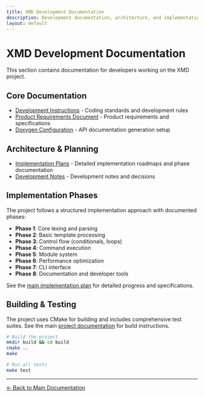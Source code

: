 ```yaml
---
title: XMD Development Documentation
description: Development documentation, architecture, and implementation plans for XMD
layout: default
---
```


# XMD Development Documentation

This section contains documentation for developers working on the XMD project.

## Core Documentation

- [Development Instructions](INSTRUCTIONS.md) - Coding standards and development rules
- [Product Requirements Document](PRD.md) - Product requirements and specifications
- [Doxygen Configuration](Doxyfile.in) - API documentation generation setup

## Architecture & Planning

- [Implementation Plans](plans/) - Detailed implementation roadmaps and phase documentation
- [Development Notes](notes/) - Development notes and decisions

## Implementation Phases

The project follows a structured implementation approach with documented phases:

- **Phase 1**: Core lexing and parsing
- **Phase 2**: Basic template processing
- **Phase 3**: Control flow (conditionals, loops)
- **Phase 4**: Command execution
- **Phase 5**: Module system
- **Phase 6**: Performance optimization
- **Phase 7**: CLI interface  
- **Phase 8**: Documentation and developer tools

See the [main implementation plan](plans/20250725-1413-xmd-implementation/) for detailed progress and specifications.

## Building & Testing

The project uses CMake for building and includes comprehensive test suites. See the main [project documentation](../) for build instructions.

```bash
# Build the project
mkdir build && cd build
cmake ..
make

# Run all tests
make test
```

---

[← Back to Main Documentation](../)